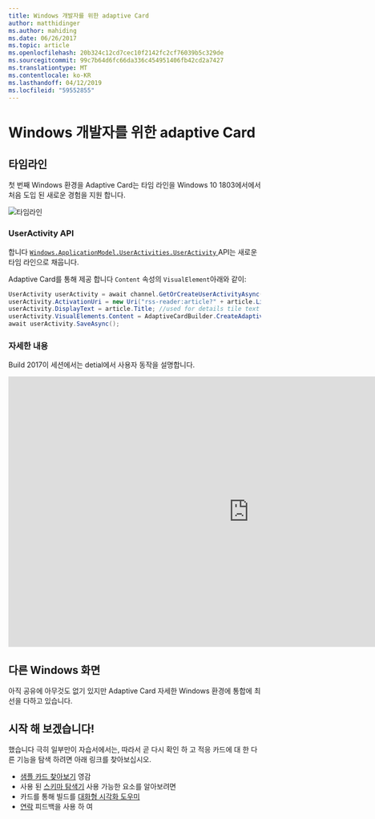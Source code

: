```yaml
---
title: Windows 개발자를 위한 adaptive Card
author: matthidinger
ms.author: mahiding
ms.date: 06/26/2017
ms.topic: article
ms.openlocfilehash: 20b324c12cd7cec10f2142fc2cf76039b5c329de
ms.sourcegitcommit: 99c7b64d6fc66da336c454951406fb42cd2a7427
ms.translationtype: MT
ms.contentlocale: ko-KR
ms.lasthandoff: 04/12/2019
ms.locfileid: "59552855"
---
```

# <a name="adaptive-cards-for-windows-developers"></a>Windows 개발자를 위한 adaptive Card



## <a name="timeline"></a>타임라인

첫 번째 Windows 환경을 Adaptive Card는 타임 라인을 Windows 10 1803에서에서 처음 도입 된 새로운 경험을 지원 합니다. 

![타임라인](media/windows/timeline.png)

### <a name="useractivity-api"></a>UserActivity API

합니다 [ `Windows.ApplicationModel.UserActivities.UserActivity` ](https://docs.microsoft.com/en-us/uwp/api/windows.applicationmodel.useractivities.useractivity) API는 새로운 타임 라인으로 채웁니다.

Adaptive Card를 통해 제공 합니다 `Content` 속성의 `VisualElement`아래와 같이:

```csharp
UserActivity userActivity = await channel.GetOrCreateUserActivityAsync(activityId, new HostName("contoso.com"));
userActivity.ActivationUri = new Uri("rss-reader:article?" + article.Link);
userActivity.DisplayText = article.Title; //used for details tile text
userActivity.VisualElements.Content = AdaptiveCardBuilder.CreateAdaptiveCardFromJson(jsonString);
await userActivity.SaveAsync();
```

### <a name="learn-more"></a>자세한 내용

Build 2017이 세션에서는 detial에서 사용자 동작을 설명합니다.

<iframe src="https://channel9.msdn.com/Events/Build/2017/B8108/player" width="960" height="540" allowFullScreen frameBorder="0"></iframe>

## <a name="other-windows-surfaces"></a>다른 Windows 화면
아직 공유에 아무것도 없기 있지만 Adaptive Card 자세한 Windows 환경에 통합에 최선을 다하고 있습니다.

## <a name="dive-in"></a>시작 해 보겠습니다!

했습니다 극히 일부만이 자습서에서는, 따라서 곧 다시 확인 하 고 적응 카드에 대 한 다른 기능을 탐색 하려면 아래 링크를 찾아보십시오.

* [샘플 카드 찾아보기](http://adaptivecards.io/samples/) 영감
* 사용 된 [스키마 탐색기](http://adaptivecards.io/explorer) 사용 가능한 요소를 알아보려면
* 카드를 통해 빌드를 [대화형 시각화 도우미](http://adaptivecards.io/visualizer/index.html?hostApp=Skype)
* [연락](http://adaptivecards.io/connect) 피드백을 사용 하 여
